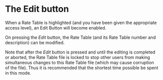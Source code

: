 # The Edit button

When a Rate Table is highlighted (and you have been given the
appropriate access level), an Edit Button will become enabled.

On pressing the _Edit_ button, the Rate Table (and its Rate Table number
and description) can be modified.

Note that after the _Edit_ button is pressed and until the editing is
completed or aborted, the Rate Table file is locked to stop other users
from making simultaneous changes to this Rate Table file (which may
cause corruption of the file). Thus it is recommended that the shortest
time possible be spent in this mode.
